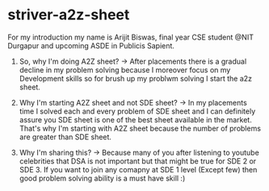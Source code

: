 # striver-a2z-sheet

For my introduction my name is Arijit Biswas, final year CSE student @NIT Durgapur and upcoming ASDE in Publicis Sapient. 

1. So, why I'm doing A2Z sheet?
-> After placements there is a gradual decline in my problem solving because I moreover focus on my Development skills so for brush up my problwm solving I start the a2z sheet.

2. Why I'm starting A2Z sheet and not SDE sheet?
-> In my placements time I solved each and every problem of SDE sheet and I can definitely assure you SDE sheet is one of the best sheet available in the market. That's    why I'm starting with A2Z sheet because the number of problems are greater than SDE sheet.

3. Why I'm sharing this?
-> Because many of you after listening to youtube celebrities that DSA is not important but that might be true for SDE 2 or SDE 3. If you want to join any comapny at SDE    1 level (Except few) then good problem solving ability is a must have skill :)
